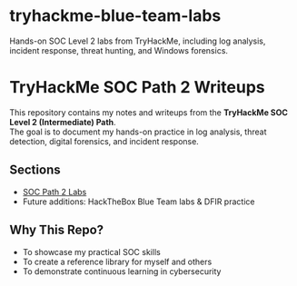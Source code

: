 # tryhackme-blue-team-labs
Hands-on SOC Level 2 labs from TryHackMe, including log analysis, incident response, threat hunting, and Windows forensics.
# TryHackMe SOC Path 2 Writeups

This repository contains my notes and writeups from the **TryHackMe SOC Level 2 (Intermediate) Path**.  
The goal is to document my hands-on practice in log analysis, threat detection, digital forensics, and incident response.  

## Sections
- [SOC Path 2 Labs](./soc-path2/)
- Future additions: HackTheBox Blue Team labs & DFIR practice

## Why This Repo?
- To showcase my practical SOC skills
- To create a reference library for myself and others
- To demonstrate continuous learning in cybersecurity
